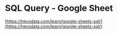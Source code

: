 # SQL Query - Google Sheet

[https://hevodata.com/learn/google-sheets-sql/](https://hevodata.com/learn/google-sheets-sql/)